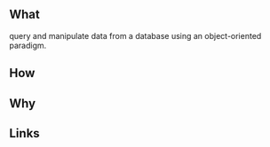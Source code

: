 ## What
query and manipulate data from a database using an object-oriented paradigm.


## How


## Why


## Links

